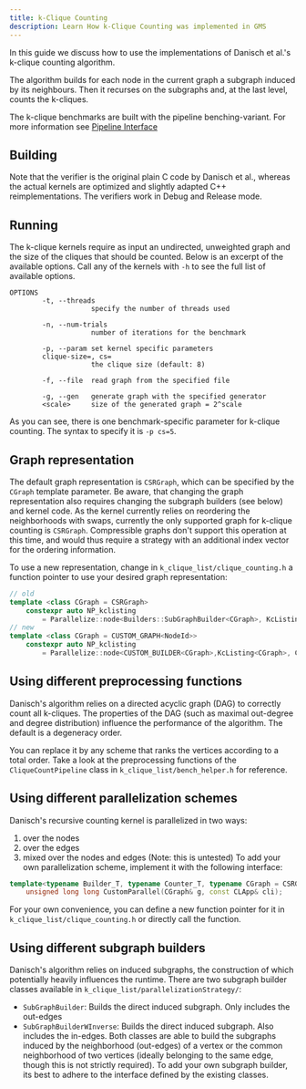 ```yaml
---
title: k-Clique Counting
description: Learn How k-Clique Counting was implemented in GMS
---
```


In this guide we discuss how to use the implementations of Danisch et al.'s k-clique counting algorithm.

The algorithm builds for each node in the current graph a subgraph induced by its neighbours. Then it recurses on the subgraphs and, at the last level, counts the k-cliques.

The k-clique benchmarks are built with the pipeline benching-variant. For more information see [Pipeline Interface](../extend/add_benchmark.md)

## Building

Note that the verifier is the original plain C code by Danisch et al., whereas the actual kernels are optimized and slightly adapted C++ reimplementations. The verifiers work in Debug and Release mode.

## Running

The k-clique kernels require as input an undirected, unweighted graph and the size of the cliques that should be counted. Below is an excerpt of the available options. Call any of the kernels with `-h` to see the full list of available options.

```
OPTIONS
        -t, --threads
                    specify the number of threads used

        -n, --num-trials
                    number of iterations for the benchmark

        -p, --param set kernel specific parameters
        clique-size=, cs=
                    the clique size (default: 8)

        -f, --file  read graph from the specified file

        -g, --gen   generate graph with the specified generator
        <scale>     size of the generated graph = 2^scale

```

As you can see, there is one benchmark-specific parameter for k-clique counting.
The syntax to specify it is `-p cs=5`.

## Graph representation

The default graph representation is `CSRGraph`, which can be specified by the `CGraph` template parameter.
Be aware, that changing the graph representation also requires changing the subgraph builders (see below) and kernel code.
As the kernel currently relies on reordering the neighborhoods with swaps, currently the only supported graph for k-clique counting is `CSRGraph`.
Compressible graphs don't support this operation at this time, and would thus require a strategy with an additional index vector for the ordering information.

To use a new representation, change in `k_clique_list/clique_counting.h` a function pointer to use your desired graph representation:

```cpp
// old
template <class CGraph = CSRGraph>
    constexpr auto NP_kclisting
        = Parallelize::node<Builders::SubGraphBuilder<CGraph>, KcListing<CGraph>, CGraph>;
// new
template <class CGraph = CUSTOM_GRAPH<NodeId>>
    constexpr auto NP_kclisting
        = Parallelize::node<CUSTOM_BUILDER<CGraph>,KcListing<CGraph>, CGraph>;
```

## Using different preprocessing functions

Danisch's algorithm relies on a directed acyclic graph (DAG) to correctly count all k-cliques. The properties of the DAG (such as maximal out-degree and degree distribution) influence the performance of the algorithm. The default is a degeneracy order.

You can replace it by any scheme that ranks the vertices according to a total order. Take a look at the preprocessing functions of the `CliqueCountPipeline` class in `k_clique_list/bench_helper.h` for reference.

## Using different parallelization schemes

Danisch's recursive counting kernel is parallelized in two ways:

1. over the nodes
2. over the edges
3. mixed over the nodes and edges (Note: this is untested)
   To add your own parallelization scheme, implement it with the following interface:

```cpp
template<typename Builder_T, typename Counter_T, typename CGraph = CSRGraph>
    unsigned long long CustomParallel(CGraph& g, const CLApp& cli);
```

For your own convenience, you can define a new function pointer for it in `k_clique_list/clique_counting.h` or directly call the function.

## Using different subgraph builders

Danisch's algorithm relies on induced subgraphs, the construction of which potentially heavily influences the runtime. There are two subgraph builder classes available in `k_clique_list/parallelizationStrategy/`:

- `SubGraphBuilder`: Builds the direct induced subgraph. Only includes the out-edges
- `SubGraphBuilderWInverse`: Builds the direct induced subgraph. Also includes the in-edges.
  Both classes are able to build the subgraphs induced by the neighborhood (out-edges) of a vertex or the common neighborhood of two vertices (ideally belonging to the same edge, though this is not strictly required). To add your own subgraph builder, its best to adhere to the interface defined by the existing classes.
